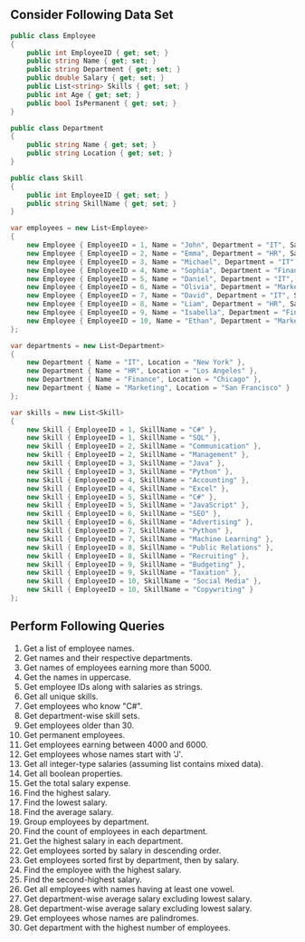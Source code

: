 ## Consider Following Data Set
```csharp
public class Employee
{
    public int EmployeeID { get; set; }
    public string Name { get; set; }
    public string Department { get; set; }
    public double Salary { get; set; }
    public List<string> Skills { get; set; }
    public int Age { get; set; }
    public bool IsPermanent { get; set; }
}

public class Department
{
    public string Name { get; set; }
    public string Location { get; set; }
}

public class Skill
{
    public int EmployeeID { get; set; }
    public string SkillName { get; set; }
}

var employees = new List<Employee>
{
    new Employee { EmployeeID = 1, Name = "John", Department = "IT", Salary = 5000, Skills = new List<string> { "C#", "SQL" }, Age = 30, IsPermanent = true },
    new Employee { EmployeeID = 2, Name = "Emma", Department = "HR", Salary = 4000, Skills = new List<string> { "Communication", "Management" }, Age = 28, IsPermanent = false },
    new Employee { EmployeeID = 3, Name = "Michael", Department = "IT", Salary = 7000, Skills = new List<string> { "Java", "Python" }, Age = 35, IsPermanent = true },
    new Employee { EmployeeID = 4, Name = "Sophia", Department = "Finance", Salary = 6000, Skills = new List<string> { "Accounting", "Excel" }, Age = 32, IsPermanent = true },
    new Employee { EmployeeID = 5, Name = "Daniel", Department = "IT", Salary = 5500, Skills = new List<string> { "C#", "JavaScript" }, Age = 27, IsPermanent = false },
    new Employee { EmployeeID = 6, Name = "Olivia", Department = "Marketing", Salary = 4800, Skills = new List<string> { "SEO", "Advertising" }, Age = 29, IsPermanent = true },
    new Employee { EmployeeID = 7, Name = "David", Department = "IT", Salary = 6500, Skills = new List<string> { "Python", "Machine Learning" }, Age = 40, IsPermanent = true },
    new Employee { EmployeeID = 8, Name = "Liam", Department = "HR", Salary = 4200, Skills = new List<string> { "Public Relations", "Recruiting" }, Age = 26, IsPermanent = false },
    new Employee { EmployeeID = 9, Name = "Isabella", Department = "Finance", Salary = 5800, Skills = new List<string> { "Budgeting", "Taxation" }, Age = 31, IsPermanent = true },
    new Employee { EmployeeID = 10, Name = "Ethan", Department = "Marketing", Salary = 5200, Skills = new List<string> { "Social Media", "Copywriting" }, Age = 33, IsPermanent = false }
};

var departments = new List<Department>
{
    new Department { Name = "IT", Location = "New York" },
    new Department { Name = "HR", Location = "Los Angeles" },
    new Department { Name = "Finance", Location = "Chicago" },
    new Department { Name = "Marketing", Location = "San Francisco" }
};

var skills = new List<Skill>
{
    new Skill { EmployeeID = 1, SkillName = "C#" },
    new Skill { EmployeeID = 1, SkillName = "SQL" },
    new Skill { EmployeeID = 2, SkillName = "Communication" },
    new Skill { EmployeeID = 2, SkillName = "Management" },
    new Skill { EmployeeID = 3, SkillName = "Java" },
    new Skill { EmployeeID = 3, SkillName = "Python" },
    new Skill { EmployeeID = 4, SkillName = "Accounting" },
    new Skill { EmployeeID = 4, SkillName = "Excel" },
    new Skill { EmployeeID = 5, SkillName = "C#" },
    new Skill { EmployeeID = 5, SkillName = "JavaScript" },
    new Skill { EmployeeID = 6, SkillName = "SEO" },
    new Skill { EmployeeID = 6, SkillName = "Advertising" },
    new Skill { EmployeeID = 7, SkillName = "Python" },
    new Skill { EmployeeID = 7, SkillName = "Machine Learning" },
    new Skill { EmployeeID = 8, SkillName = "Public Relations" },
    new Skill { EmployeeID = 8, SkillName = "Recruiting" },
    new Skill { EmployeeID = 9, SkillName = "Budgeting" },
    new Skill { EmployeeID = 9, SkillName = "Taxation" },
    new Skill { EmployeeID = 10, SkillName = "Social Media" },
    new Skill { EmployeeID = 10, SkillName = "Copywriting" }
};
```

## Perform Following Queries
1. Get a list of employee names.
2. Get names and their respective departments.
3. Get names of employees earning more than 5000.
4. Get the names in uppercase.
5. Get employee IDs along with salaries as strings.
6. Get all unique skills.
7. Get employees who know "C#".
8. Get department-wise skill sets.
9. Get employees older than 30.
10. Get permanent employees.
11. Get employees earning between 4000 and 6000.
12. Get employees whose names start with 'J'.
13. Get all integer-type salaries (assuming list contains mixed data).
14. Get all boolean properties.
15. Get the total salary expense.
16. Find the highest salary.
17. Find the lowest salary.
18. Find the average salary.
19. Group employees by department.
20. Find the count of employees in each department.
21. Get the highest salary in each department.
22. Get employees sorted by salary in descending order.
23. Get employees sorted first by department, then by salary.
24. Find the employee with the highest salary.
25. Find the second-highest salary.
26. Get all employees with names having at least one vowel.
27. Get department-wise average salary excluding lowest salary.
28. Get department-wise average salary excluding lowest salary.
29. Get employees whose names are palindromes.
30. Get department with the highest number of employees.
